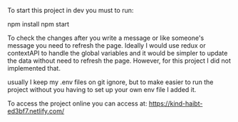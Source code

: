 To start this project in dev you must to run:

npm install
npm start

To check the changes after you write a message or like someone's message you need to refresh the page. Ideally I would use redux or contextAPI to handle the global variables and it would be simpler to update the data without need to refresh the page. However, for this project I did not implemented that.

usually I keep my .env files on git ignore, but to make easier to run the project without you having to set up your own env file I added it.

To access the project online you can access at: https://kind-haibt-ed3bf7.netlify.com/
